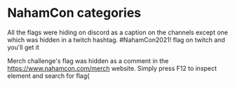 # NahamCon categories

All the flags were hiding on discord as a caption on the channels except one which was hidden in a twitch hashtag.
#NahamCon2021! flag on twitch and you'll get it

Merch challenge's flag was hidden as a comment in the https://www.nahamcon.com/merch website. Simply press F12 to inspect element and search for flag{